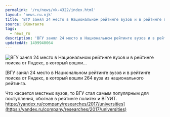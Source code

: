 ```yaml
---
permalink: '/ru/news/vk-4322/index.html'
layout: 'news.ru.njk'
title: 'ВГУ занял 24 место в Национальном рейтинге вузов и в рейтинге поиска от Яндекс, в который вошли…'
source: ВКонтакте
tags:
  - news_ru
description: 'ВГУ занял 24 место в Национальном рейтинге вузов и в рейтинге поиска от Яндекс, в который вошли…'
updatedAt: 1499940064
---
```

![ВГУ занял 24 место в Национальном рейтинге вузов и в рейтинге поиска от Яндекс, в который вошли…](https://sun9-35.userapi.com/c639219/v639219210/38fbd/uxruKFc-qWA.jpg)

[ВГУ занял 24 место в Национальном рейтинге вузов и в рейтинге поиска от Яндекс, в который вошли 264 вуза из национального рейтинга. 
 
Что касается местных вузов, то ВГУ стал самым популярным для поступления, обогнав в рейтинге политех и ВГУИТ. https://yandex.ru/company/researches/2017/universities](https://yandex.ru/company/researches/2017/universities)
